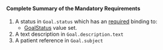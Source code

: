 #### Complete Summary of the Mandatory Requirements

1.  A status in `Goal.status` which has an [required](http://build.fhir.org/terminologies.html#required) binding to:
    -   [GoalStatus] value set.
1.  A  text description in `Goal.description.text`
1.  A patient reference in `Goal.subject`

  [GoalStatus]: http://build.fhir.org/ValueSet-goal-status.html
